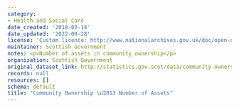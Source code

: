 ```yaml
---
category:
- Health and Social Care
date_created: '2018-02-14'
date_updated: '2022-09-28'
license: 'Custom licence: http://www.nationalarchives.gov.uk/doc/open-government-licence/version/3/'
maintainer: Scottish Government
notes: <p>Number of assets in community ownership</p>
organization: Scottish Government
original_dataset_link: http://statistics.gov.scot/data/community-ownership-number-of-land-parcels-assets
records: null
resources: []
schema: default
title: "Community Ownership \u2013 Number of Assets"
---
```

